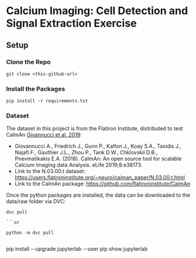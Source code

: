 # Calcium Imaging: Cell Detection and Signal Extraction Exercise

## Setup

### Clone the Repo

```
git clone <this-github-url>
```

### Install the Packages

```
pip install -r requirements.txt
```


### Dataset

The dataset in this project is from the Flatiron Institute, distributed to test CaImAn [Givannucci et al, 2019](https://elifesciences.org/articles/38173):

  - Giovannucci A., Friedrich J., Gunn P., Kalfon J., Koay S.A., Taxidis J., Najafi F., Gauthier J.L., Zhou P., Tank D.W., Chklovskii D.B., Pnevmatikakis E.A. (2018). CaImAn: An open source tool for scalable Calcium Imaging data Analysis. eLife 2019;8:e38173.
  - Link to the N.03.00.t dataset: https://users.flatironinstitute.org/~neuro/caiman_paper/N.03.00.t.html
  - Link to the CaImAn package: https://github.com/flatironinstitute/CaImAn

Once the python packages are installed, the data can be downloaded to the data/raw folder via DVC:

```
dvc pull

```or 

python -m dvc pull


```
pip install --upgrade jupyterlab --user
pip show jupyterlab
